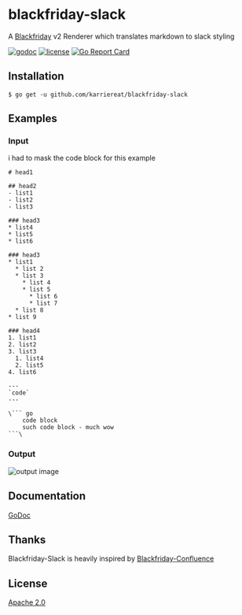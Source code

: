 # blackfriday-slack
A [Blackfriday](https://github.com/russross/blackfriday) v2 Renderer which translates markdown to slack styling

[![godoc](https://img.shields.io/badge/godoc-reference-orange.svg?style=flat-square)](https://godoc.org/github.com/karriereat/blackfriday-slack)
[![license](https://img.shields.io/github/license/karriereat/blackfriday-slack.svg?style=flat-square)](https://github.com/karriereat/blackfriday-slack/blob/master/LICENSE.md)
[![Go Report Card](https://goreportcard.com/badge/github.com/karriereat/blackfriday-slack)](https://goreportcard.com/report/github.com/karriereat/blackfriday-slack)

## Installation
```
$ go get -u github.com/karriereat/blackfriday-slack
```

## Examples

### Input
i had to mask the code block for this example
```
# head1

## head2
- list1
- list2
- list3

### head3
* list4
* list5
* list6

### head3
* list1
  * list 2
  * list 3
    * list 4
    * list 5
      * list 6
      * list 7
  * list 8
* list 9

### head4
1. list1
2. list2
3. list3
  1. list4
  2. list5
4. list6

---
`code`
---

\``` go
    code block 
    such code block - much wow
```\

```

### Output
![output image](https://github.com/karriereat/blackfriday-slack/blob/master/output.png)

## Documentation
[GoDoc](https://godoc.org/github.com/karriereat/blackfriday-slack)


## Thanks
Blackfriday-Slack is heavily inspired by [Blackfriday-Confluence](https://github.com/kentaro-m/blackfriday-confluence)


## License
[Apache 2.0](https://github.com/karriereat/blackfriday-slack/blob/master/LICENSE)